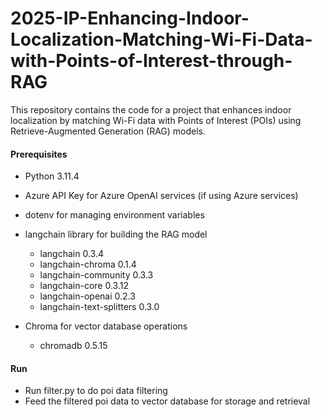 # 2025-IP-Enhancing-Indoor-Localization-Matching-Wi-Fi-Data-with-Points-of-Interest-through-RAG
This repository contains the code for a project that enhances indoor localization by matching Wi-Fi data with Points of Interest (POIs) using Retrieve-Augmented Generation (RAG) models.

#### Prerequisites
- Python 3.11.4

- Azure API Key for Azure OpenAI services (if using Azure services)

- dotenv for managing environment variables

- langchain library for building the RAG model
  - langchain                                0.3.4
  -  langchain-chroma                         0.1.4
  - langchain-community                      0.3.3
  - langchain-core                           0.3.12
  - langchain-openai                         0.2.3
  - langchain-text-splitters                 0.3.0

- Chroma for vector database operations
  - chromadb                                 0.5.15
 
#### Run
- Run filter.py to do poi data filtering
- Feed the filtered poi data to vector database for storage and retrieval

